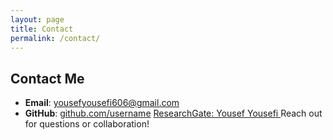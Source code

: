 ```yaml
---
layout: page
title: Contact
permalink: /contact/
---
```

## Contact Me

- **Email**: [yousefyousefi606@gmail.com](mailto:your.email@example.com)
- **GitHub**: [github.com/username](https://github.com/username)
[ResearchGate: Yousef Yousefi
](https://www.researchgate.net/profile/Yousef-Yousefi-7‎)
Reach out for questions or collaboration!
